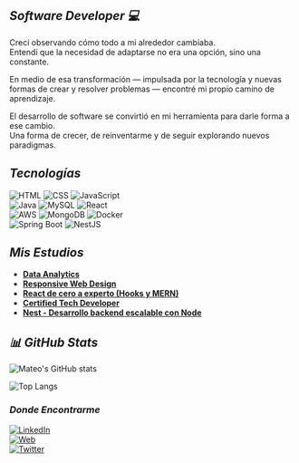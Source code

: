## *Software Developer 💻*

Crecí observando cómo todo a mi alrededor cambiaba.  
Entendí que la necesidad de adaptarse no era una opción, sino una constante.  

En medio de esa transformación — impulsada por la tecnología y nuevas formas de crear y resolver problemas — encontré mi propio camino de aprendizaje.  

El desarrollo de software se convirtió en mi herramienta para darle forma a ese cambio.  
Una forma de crecer, de reinventarme y de seguir explorando nuevos paradigmas.  


## *Tecnologías*  

![HTML](https://img.shields.io/badge/-HTML-E34F26?logo=html5&logoColor=white&style=for-the-badge)
![CSS](https://img.shields.io/badge/-CSS-1572B6?logo=css3&logoColor=white&style=for-the-badge)
![JavaScript](https://img.shields.io/badge/-JavaScript-F7DF1E?logo=javascript&logoColor=black&style=for-the-badge)  
![Java](https://img.shields.io/badge/-Java-007396?logo=openjdk&logoColor=white&style=for-the-badge)
![MySQL](https://img.shields.io/badge/-MySQL-4479A1?logo=mysql&logoColor=white&style=for-the-badge)
![React](https://img.shields.io/badge/-React-61DAFB?logo=react&logoColor=black&style=for-the-badge)  
![AWS](https://img.shields.io/badge/-AWS-232F3E?logo=amazon-aws&logoColor=white&style=for-the-badge)
![MongoDB](https://img.shields.io/badge/-MongoDB-4EA94B?logo=mongodb&logoColor=white&style=for-the-badge)
![Docker](https://img.shields.io/badge/-Docker-2496ED?logo=docker&logoColor=white&style=for-the-badge)  
![Spring Boot](https://img.shields.io/badge/-SpringBoot-6DB33F?logo=springboot&logoColor=white&style=for-the-badge)
![NestJS](https://img.shields.io/badge/-NestJS-E0234E?logo=nestjs&logoColor=white&style=for-the-badge)



## *Mis Estudios*  

-  [**Data Analytics**](https://www.coderhouse.com/certificados/61e47306ae271300444b5563)  
-  [**Responsive Web Design**](https://www.freecodecamp.org/fcc08542121-9d78-41c3-bc2f-462160c0f99d)  
-  [**React de cero a experto (Hooks y MERN)**](https://www.udemy.com/certificate/UC-5a7a8761-dc90-4bbd-a1be-9a8e4d767bde/)  
-  [**Certified Tech Developer**](https://drive.google.com/file/d/1e2Xqz64zJ0jiAF-ZdbyliYNPxp49VkYr/view?usp=sharing)  
-  [**Nest - Desarrollo backend escalable con Node**](https://www.udemy.com/certificate/UC-ca95b4dc-6fe7-4c43-a398-04da2601a262/)  


## *📊 GitHub Stats*  

![Mateo's GitHub stats](https://github-readme-stats.vercel.app/api?username=Mateo-Alvarez1&show_icons=true&theme=tokyonight)  

![Top Langs](https://github-readme-stats.vercel.app/api/top-langs/?username=Mateo-Alvarez1&layout=compact&theme=tokyonight)  



### *Donde Encontrarme*  

[![LinkedIn](https://img.shields.io/badge/LinkedIn-Mateo_Alvarez-0077B5?style=for-the-badge&logo=linkedin&logoColor=white&labelColor=101010)](https://www.linkedin.com/in/mateoaalvarez/)  
[![Web](https://img.shields.io/badge/Web-MateoAlvarez.com-14a1f0?style=for-the-badge&logo=vercel&logoColor=white&labelColor=101010)](https://mateoalvarez.vercel.app/)  
[![Twitter](https://img.shields.io/badge/Twitter-@Matuualvarez1-1DA1F2?style=for-the-badge&logo=twitter&logoColor=white&labelColor=101010)](https://twitter.com/Matuualvarez1)  

